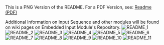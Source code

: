 This is a PNG Version of the README. For a PDF Version, see: [Readme (PDF)](https://github.com/neopolitans/EmbeddedInputSequence/blob/main/README.pdf)

Additional Information on Input Sequence and other modules will be found on wiki pages on Embedded Input Module's Repository.
![README_1](https://github.com/neopolitans/EmbeddedInputSequence/assets/45230387/a9e2e4aa-f981-4384-8aea-e167d5928905)
![README_2](https://github.com/neopolitans/EmbeddedInputSequence/assets/45230387/892f9d57-84ca-43a5-a54d-2ca3ab3cddee)
![README_3](https://github.com/neopolitans/EmbeddedInputSequence/assets/45230387/5bdc46cf-7cb7-4fe4-881c-0b32f4cd8cda)
![README_4](https://github.com/neopolitans/EmbeddedInputSequence/assets/45230387/50b1612d-7d83-4200-8437-366e5f7f9635)
![README_5](https://github.com/neopolitans/EmbeddedInputSequence/assets/45230387/3aff52a1-705a-4742-a59e-dd328c576109)
![README_6](https://github.com/neopolitans/EmbeddedInputSequence/assets/45230387/1741b812-e9e4-4afd-953c-ef1b69446c24)
![README_7](https://github.com/neopolitans/EmbeddedInputSequence/assets/45230387/6609486e-bd74-4001-91b0-967a790abc7d)
![README_8](https://github.com/neopolitans/EmbeddedInputSequence/assets/45230387/a323e22e-a52d-4cd9-903b-4f807fd89f49)
![README_9](https://github.com/neopolitans/EmbeddedInputSequence/assets/45230387/3272124c-c140-4a5a-aef0-742244c71be6)
![README_10](https://github.com/neopolitans/EmbeddedInputSequence/assets/45230387/ab5f603a-d8e6-44b3-ae77-c1b1ea0c03db)
![README_11](https://github.com/neopolitans/EmbeddedInputSequence/assets/45230387/747685e1-7663-498e-b8f2-f1528b2fef6e)
